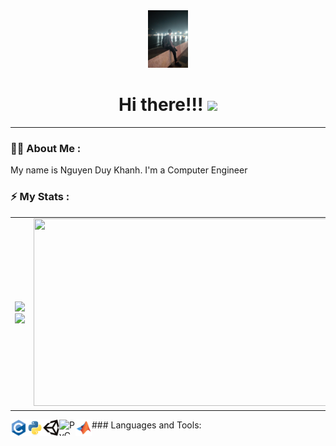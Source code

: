 <div id="Header" align="center">
  <img src="z3320863686524_20c35e462f4d1c54fe2ca59abf949cbd.jpg"/
       width="64"
       height="92">
  <h1>
    Hi there!!!
    <img src="https://media.giphy.com/media/hvRJCLFzcasrR4ia7z/giphy.gif" width="30px"/>
  </h1>
</div>

---
### 👨‍💻 About Me :
My name is Nguyen Duy Khanh. I'm a Computer Engineer


### ⚡ My Stats :
<table>
  <tr>
    <td width = "48%">
        <img src="https://github-readme-stats.vercel.app/api?username=KhanhNguyen1308&show_icons=true&hide=contribs,issues&hide_border=true">
        <img src="https://github-readme-stats.vercel.app/api/top-langs/?username=KhanhNguyen1308&layout=compact&theme=vision-friendly-dark">
    </td>
    <td width = "52%">
      <img src="https://media.giphy.com/media/dWesBcTLavkZuG35MI/giphy.gif" width="600" height="300"/>
    </td>  
  </tr>
<table>
### Languages and Tools:
  <img align="left" src="https://github.com/devicons/devicon/blob/master/icons/c/c-original.svg" alt="LanguageC" width="26" height="26"/>
  <img align="left" src="https://github.com/devicons/devicon/blob/master/icons/python/python-original.svg" alt="Python" width="26" height="26"/>
  <img align="left" src="https://github.com/devicons/devicon/blob/master/icons/unity/unity-original.svg" alt="Unity" width="26" height="26"/>
  <img align="left" src="https://github.com/KhanhNguyen1308/KhanhNguyenDuy/blob/main/Pycharm.png" alt="PyCharm" width="26" height="26"/>
  <img align="left" src="https://github.com/devicons/devicon/blob/master/icons/matlab/matlab-original.svg" alt="MathLab" width="26" height="26"/>
